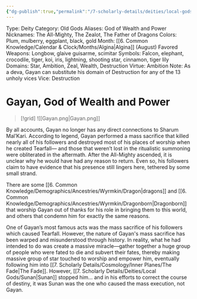 ```yaml
---
{"dg-publish":true,"permalink":"/7-scholarly-details/deities/local-gods/gayan/","noteIcon":""}
---
```



Type: Deity
Category: Old Gods
Aliases: God of Wealth and Power
Nicknames: The All-Mighty, The Zealot, The Father of Dragons
Colors: Plum, mulberry, eggplant, black, gold
Month: [[6. Common Knowledge/Calendar & Clock/Months/Algina\|Algina]] (August)
Favored Weapons: Longbow, glaive guisarme, scimitar
Symbols: Falcon, elephant, crocodile, tiger, koi, iris, lightning, shooting star, cinnamon, tiger lily
Domains: Star, Ambition, Zeal, Wealth, Destruction
Virtue: Ambition 
Note: As a deva, Gayan can substitute his domain of Destruction for any of the 13 unholy vices
Vice: Destruction

# Gayan, God of Wealth and Power

>[!grid]
![[Gayan.png\|Gayan.png]]

By all accounts, Gayan no longer has any direct connections to Sharum Mal’Kari. According to legend, Gayan performed a mass sacrifice that killed nearly all of his followers and destroyed most of his places of worship when he created Tearfall— and those that weren’t lost in the ritualistic summoning were obliterated in the aftermath. After the All-Mighty ascended, it is unclear why he would have had any reason to return. Even so, his followers claim to have evidence that his presence still lingers here, tethered by some small strand.

There are some [[6. Common Knowledge/Demographics/Ancestries/Wyrmkin/Dragon\|dragons]] and [[6. Common Knowledge/Demographics/Ancestries/Wyrmkin/Dragonborn\|Dragonborn]] that worship Gayan out of thanks for his role in bringing them to this world, and others that condemn him for exactly the same reasons.

One of Gayan’s most famous acts was the mass sacrifice of his followers which caused Tearfall. However, the nature of Gayan's mass sacrifice has been warped and misunderstood through history. In reality, what he had intended to do was create a massive miracle—gather together a huge group of people who were fated to die and subvert their fates, thereby making massive group of star touched to worship and empower him, eventually following him into [[7. Scholarly Details/Cosmology/Inner Planes/The Fade\|The Fade]]. However, [[7. Scholarly Details/Deities/Local Gods/Sunan\|Sunan]] stopped him... and in his efforts to correct the course of destiny, it was Sunan was the one who caused the mass execution, not Gayan.